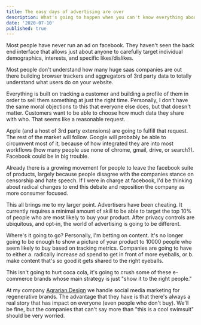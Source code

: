 ```yaml
---
title: The easy days of advertising are over
description: What's going to happen when you can't know everything about everyone?
date: '2020-07-10'
published: true
---
```

Most people have never run an ad on facebook. They haven't seen the back end interface that allows just about anyone to carefully target individual demographics, interests, and specific likes/dislikes. 

Most people don't understand how many huge saas companies are out there building browser trackers and aggregators of 3rd party data to totally understand what users do on your website. 

Everything is built on tracking a customer and building a profile of them in order to sell them something at just the right time. Personally, I don't have the same moral objections to this that everyone else does, but that doesn't matter. Customers want to be able to choose how much data they share with who. That seems like a reasonable request.

Apple (and a host of 3rd party extensions) are going to fulfill that request. The rest of the market will follow. Google will probably be able to circumvent most of it, because of how integrated they are into most workflows (how many people use none of chrome, gmail, drive, or search?). Facebook could be in big trouble. 

Already there is a growing movement for people to leave the facebook suite of products, largely because people disagree with the companies stance on censorship and hate speech. If I were in charge at facebook, I'd be thinking about radical changes to end this debate and reposition the company as more consumer focused. 

This all brings me to my larger point. Advertisers have been cheating. It currently requires a minimal amount of skill to be able to target the top 10% of people who are most likely to buy your product. After privacy controls are ubiquitous, and opt-in, the world of advertising is going to be different. 

Where's it going to go? Personally, I'm betting on content. It's no longer going to be enough to show a picture of your product to 10000 people who seem likely to buy based on tracking metrics. Companies are going to have to either a. radically increase ad spend to get in front of more eyeballs, or b. make content that's so good it gets shared to the right eyeballs. 

This isn't going to hurt coca cola, it's going to crush some of these e-commerce brands whose main strategy is just "show it to the right people."

At my company [Agrarian.Design](https://agrarian.design) we handle social media marketing for regenerative brands. The advantage that they have is that there's always a real story that has impact on everyone (even people who don't buy). We'll be fine, but the companies that can't say more than "this is a cool swimsuit" should be very worried.